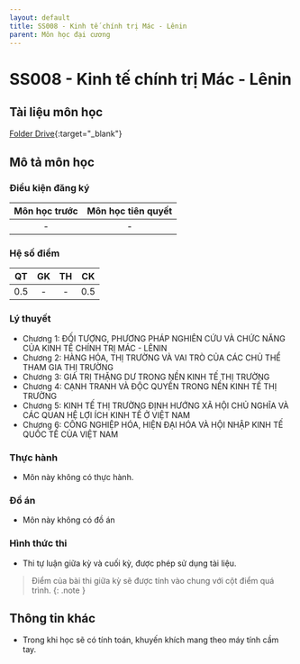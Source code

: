 ```yaml
---
layout: default
title: SS008 - Kinh tế chính trị Mác - Lênin
parent: Môn học đại cương
---
```


# SS008 - Kinh tế chính trị Mác - Lênin

## Tài liệu môn học

[Folder Drive](https://drive.google.com/drive/folders/1zmYRxXjqKb_5LJ1vDz-ElpYZZr1MqoNR?usp=sharing){:target="_blank"}

## Mô tả môn học

### Điều kiện đăng ký

| Môn học trước| Môn học tiên quyết  |
|------|-----|
| <center> - </center>| <center>-</center>|

### Hệ số điểm

| QT   | GK  | TH  | CK  |
|------|-----|-----|-----|
| <center>0.5</center>| <center>-</center>| <center>-</center> | <center>0.5</center> |

### Lý thuyết

- Chương 1: ĐỐI TƯỢNG, PHƯƠNG PHÁP NGHIÊN CỨU VÀ CHỨC NĂNG CỦA KINH TẾ CHÍNH TRỊ MÁC - LÊNIN 
- Chương 2: HÀNG HÓA, THỊ TRƯỜNG VÀ VAI TRÒ CỦA CÁC CHỦ THỂ THAM GIA THỊ TRƯỜNG
- Chương 3: GIÁ TRỊ THẶNG DƯ TRONG NỀN KINH TẾ THỊ TRƯỜNG
- Chương 4: CẠNH TRANH VÀ ĐỘC QUYỀN TRONG NỀN KINH TẾ THỊ TRƯỜNG
- Chương 5: KINH TẾ THỊ TRƯỜNG ĐỊNH HƯỚNG XÃ HỘI CHỦ NGHĨA VÀ CÁC QUAN HỆ LỢI ÍCH KINH TẾ Ở VIỆT NAM
- Chương 6: CÔNG NGHIỆP HÓA, HIỆN ĐẠI HÓA VÀ HỘI NHẬP KINH TẾ QUỐC TẾ CỦA VIỆT NAM

### Thực hành

- Môn này không có thực hành.

### Đồ án

- Môn này không có đồ án

### Hình thức thi

- Thi tự luận giữa kỳ và cuối kỳ, được phép sử dụng tài liệu.

> Điểm của bài thi giữa kỳ sẽ được tính vào chung với cột điểm quá trình.
{: .note }

## Thông tin khác

- Trong khi học sẽ có tính toán, khuyến khích mang theo máy tính cầm tay.
